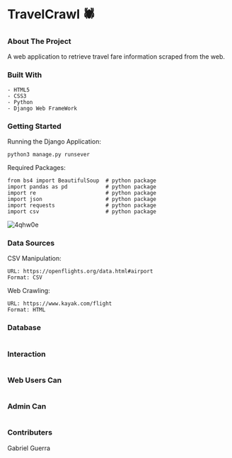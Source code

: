 # TravelCrawl :spider: 

### About The Project
A web application to retrieve travel fare information scraped from the web. 

### Built With
```
- HTML5
- CSS3
- Python  
- Django Web FrameWork
```

### Getting Started
Running the Django Application:
```
python3 manage.py runsever
```

Required Packages:
```                                     
from bs4 import BeautifulSoup  # python package                       
import pandas as pd            # python package                                  
import re                      # python package
import json                    # python package
import requests                # python package
import csv                     # python package   
```

![4qhw0e](https://im7.ezgif.com/tmp/ezgif-7-99e760d479a8.gif)


### Data Sources
CSV Manipulation: 
```
URL: https://openflights.org/data.html#airport
Format: CSV
```

Web Crawling:
```
URL: https://www.kayak.com/flight
Format: HTML
```

### Database
```

```

### Interaction 
```

```

### Web Users Can
```

```

### Admin Can
```

```

### Contributers
Gabriel Guerra
 
